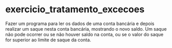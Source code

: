 # exercicio_tratamento_excecoes

Fazer um programa para ler os dados de uma conta bancária e depois realizar um
saque nesta conta bancária, mostrando o novo saldo. Um saque não pode ocorrer
ou se não houver saldo na conta, ou se o valor do saque for superior ao limite de
saque da conta. 


